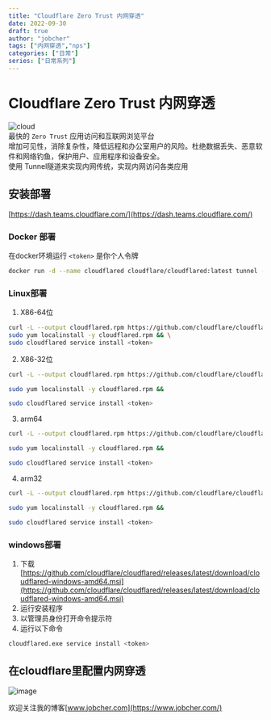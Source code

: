 ```yaml
---
title: "Cloudflare Zero Trust 内网穿透"
date: 2022-09-30
draft: true
author: "jobcher"
tags: ["内网穿透","nps"]
categories: ["日常"]
series: ["日常系列"]
---
```

# Cloudflare Zero Trust 内网穿透
![cloud](/images/cloudflare.png)  
最快的 `Zero Trust` 应用访问和互联网浏览平台  
增加可见性，消除复杂性，降低远程和办公室用户的风险。杜绝数据丢失、恶意软件和网络钓鱼，保护用户、应用程序和设备安全。  
使用 Tunnel隧道来实现内网传统，实现内网访问各类应用
## 安装部署
[https://dash.teams.cloudflare.com/](https://dash.teams.cloudflare.com/)  

### Docker 部署
在docker环境运行 `<token>` 是你个人令牌
```sh
docker run -d --name cloudflared cloudflare/cloudflared:latest tunnel --no-autoupdate run --token <token>
```

### Linux部署
1. X86-64位
```sh
curl -L --output cloudflared.rpm https://github.com/cloudflare/cloudflared/releases/latest/download/cloudflared-linux-x86_64.rpm && \
sudo yum localinstall -y cloudflared.rpm && \
sudo cloudflared service install <token>

```
2. X86-32位
```sh
curl -L --output cloudflared.rpm https://github.com/cloudflare/cloudflared/releases/latest/download/cloudflared-linux-386.rpm && 

sudo yum localinstall -y cloudflared.rpm && 

sudo cloudflared service install <token>
```

3. arm64
```sh
curl -L --output cloudflared.rpm https://github.com/cloudflare/cloudflared/releases/latest/download/cloudflared-linux-aarch64.rpm && 

sudo yum localinstall -y cloudflared.rpm && 

sudo cloudflared service install <token>

```

4. arm32
```sh
curl -L --output cloudflared.rpm https://github.com/cloudflare/cloudflared/releases/latest/download/cloudflared-linux-arm.rpm && 

sudo yum localinstall -y cloudflared.rpm && 

sudo cloudflared service install <token>
```

### windows部署
1. 下载 [https://github.com/cloudflare/cloudflared/releases/latest/download/cloudflared-windows-amd64.msi](https://github.com/cloudflare/cloudflared/releases/latest/download/cloudflared-windows-amd64.msi)  
2. 运行安装程序
3. 以管理员身份打开命令提示符
4. 运行以下命令
```sh
cloudflared.exe service install <token>
```

## 在cloudflare里配置内网穿透
![image](/images/cloudflare2.png)

  
欢迎关注我的博客[www.jobcher.com](https://www.jobcher.com/)